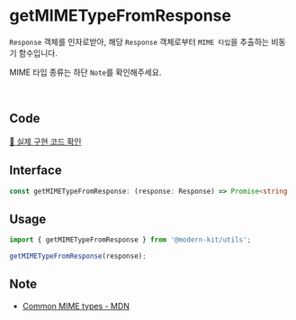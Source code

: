 # getMIMETypeFromResponse

`Response` 객체를 인자로받아, 해당 `Response` 객체로부터 `MIME 타입`을 추출하는 비동기 함수입니다. 

MIME 타입 종류는 하단 `Note`를 확인해주세요.

<br />

## Code
[🔗 실제 구현 코드 확인](https://github.com/modern-agile-team/modern-kit/blob/main/packages/utils/src/file/getMIMETypeFromResponse/index.ts)

## Interface
```ts title="typescript"
const getMIMETypeFromResponse: (response: Response) => Promise<string | undefined>
```

## Usage
```ts title="typescript"
import { getMIMETypeFromResponse } from '@modern-kit/utils';

getMIMETypeFromResponse(response);
```

## Note
- [Common MIME types - MDN](https://developer.mozilla.org/en-US/docs/Web/HTTP/Basics_of_HTTP/MIME_types/Common_types)
